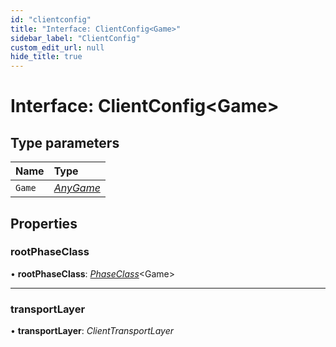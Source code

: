 ```yaml
---
id: "clientconfig"
title: "Interface: ClientConfig<Game>"
sidebar_label: "ClientConfig"
custom_edit_url: null
hide_title: true
---
```


# Interface: ClientConfig<Game\>

## Type parameters

Name | Type |
:------ | :------ |
`Game` | [*AnyGame*](../modules.md#anygame) |

## Properties

### rootPhaseClass

• **rootPhaseClass**: [*PhaseClass*](phaseclass.md)<Game\>

___

### transportLayer

• **transportLayer**: *ClientTransportLayer*

